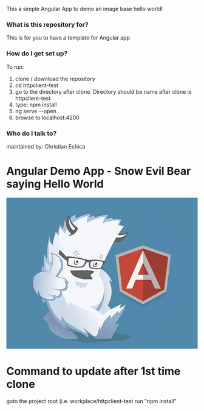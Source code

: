 This a simple Angular App to demo an image base hello world!

### What is this repository for? ###

This is for you to have a template for Angular app


### How do I get set up? ###

To run:
1) clone / download the repository
2) cd httpclient-test
3) go to the directory after clone. Directory should be name after clone is httpclient-test
4) type: npm install
5) ng serve --open
6) browse to localhost:4200


### Who do I talk to? ###

maintained by: Christian Echica
# Angular Demo App - Snow Evil Bear saying Hello World

![alt text](https://github.com/christian-echica/httpclient-test/blob/main/src/assets/images/angular-bear.gif)

# Command to update after 1st time clone
goto the project root (i.e. workplace/httpclient-test
run "npm install"
